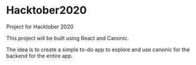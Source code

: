 # Hacktober2020
Project for Hacktober 2020

This project will be built using React and Canonic.

The idea is to create a simple to-do app to explore and use canonic for the backend for the entire app.